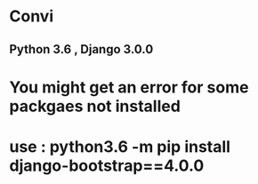 # Convi

## Python 3.6 , Django 3.0.0

# You might get an error for some packgaes not installed

# use : python3.6 -m pip install django-bootstrap==4.0.0


